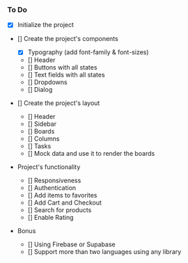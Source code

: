 ### To Do

- [x] Initialize the project
- [] Create the project's components

  - [x] Typography (add font-family & font-sizes)
  - [] Header
  - [] Buttons with all states
  - [] Text fields with all states
  - [] Dropdowns
  - [] Dialog

- [] Create the project's layout
  - [] Header
  - [] Sidebar
  - [] Boards
  - [] Columns
  - [] Tasks
  - [] Mock data and use it to render the boards
- Project's functionality
  - [] Responsiveness
  - [] Authentication
  - [] Add items to favorites
  - [] Add Cart and Checkout
  - [] Search for products
  - [] Enable Rating
- Bonus
  - [] Using Firebase or Supabase
  - [] Support more than two languages using any library
